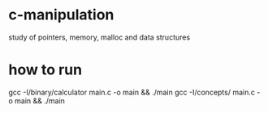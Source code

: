 # c-manipulation
study of pointers, memory, malloc and data structures

# how to run
gcc -I/binary/calculator main.c -o main && ./main
gcc -I/concepts/ main.c -o main && ./main
